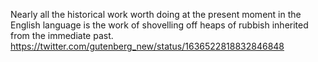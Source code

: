 Nearly all the historical work worth doing at the present moment in the English language is the work of shovelling off heaps of rubbish inherited from the immediate past. https://twitter.com/gutenberg_new/status/1636522818832846848